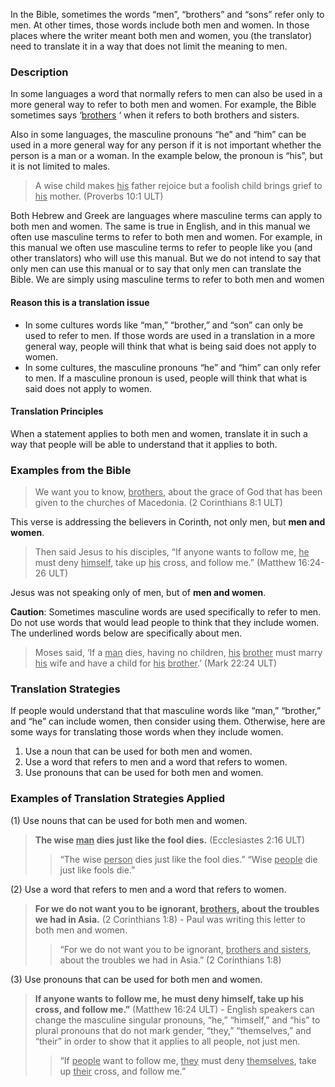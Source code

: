 
In the Bible, sometimes the words “men”, “brothers” and “sons” refer only to men. At other times, those words include both men and women. In those places where the writer meant both men and women, you (the translator) need to translate it in a way that does not limit the meaning to men.

### Description

In some languages a word that normally refers to men can also be used in a more general way to refer to both men and women. For example, the Bible sometimes says ‘<u>brothers</u> ‘ when it refers to both brothers and sisters.

Also in some languages, the masculine pronouns “he” and “him” can be used in a more general way for any person if it is not important whether the person is a man or a woman. In the example below, the pronoun is “his”, but it is not limited to males.
> A wise child makes <u>his</u> father rejoice
> but a foolish child brings grief to <u>his</u> mother. (Proverbs 10:1 ULT)

Both Hebrew and Greek are languages where masculine terms can apply to both men and women.  The same is true in English, and in this manual we often use masculine terms to refer to both men and women.  For example, in this manual we often use masculine terms to refer to people like you (and other translators) who will use this manual. But we do not intend to say that only men can use this manual or to say that only men can translate the Bible.  We are simply using masculine terms to refer to both men and women

#### Reason this is a translation issue

* In some cultures words like “man,” “brother,” and “son” can only be used to refer to men. If those words are used in a translation in a more general way, people will think that what is being said does not apply to women.
* In some cultures, the masculine pronouns “he” and “him” can only refer to men. If a masculine pronoun is used, people will think that what is said does not apply to women.

#### Translation Principles

When a statement applies to both men and women, translate it in such a way that people will be able to understand that it applies to both.

### Examples from the Bible

> We want you to know, <u>brothers</u>, about the grace of God that has been given to the churches of Macedonia. (2 Corinthians 8:1 ULT)

This verse is addressing the believers in Corinth, not only men, but **men and women**.

> Then said Jesus to his disciples, “If anyone wants to follow me, <u>he</u> must deny <u>himself</u>, take up <u>his</u> cross, and follow me.” (Matthew 16:24-26 ULT)

Jesus was not speaking only of men, but of **men and women**.

**Caution**: Sometimes masculine words are used specifically to refer to men. Do not use words that would lead people to think that they include women. The underlined words below are specifically about men.

> Moses said, ‘If a <u>man</u> dies, having no children, <u>his</u> <u>brother</u> must marry <u>his</u> wife and have a child for <u>his</u> <u>brother</u>.’ (Mark 22:24 ULT)


### Translation Strategies

If people would understand that that masculine words like “man,” “brother,” and “he” can include women, then consider using them. Otherwise, here are some ways for translating those words when they include women.

1. Use a noun that can be used for both men and women.
1. Use a word that refers to men and a word that refers to women.
1. Use pronouns that can be used for both men and women.

### Examples of Translation Strategies Applied

(1) Use nouns that can be used for both men and women.

> **The wise <u>man</u> dies just like the fool dies.** (Ecclesiastes 2:16 ULT)
>> “The wise <u>person</u> dies just like the fool dies.”
>> “Wise <u>people</u> die just like fools die.”

(2) Use a word that refers to men and a word that refers to women.

> **For we do not want you to be ignorant, <u>brothers</u>, about the troubles we had in Asia.** (2 Corinthians 1:8) - Paul was writing this letter to both men and women.
>> “For we do not want you to be ignorant, <u>brothers and sisters</u>, about the troubles we had in Asia.” (2 Corinthians 1:8)

(3) Use pronouns that can be used for both men and women.

> **If anyone wants to follow me, he must deny himself, take up his cross, and follow me.”** (Matthew 16:24 ULT) - English speakers can change the masculine singular pronouns, “he,” “himself,” and “his” to plural pronouns that do not mark gender, “they,” “themselves,” and “their” in order to show that it applies to all people, not just men.
>> “If <u>people</u> want to follow me, <u>they</u> must deny <u>themselves</u>, take up <u>their</u> cross, and follow me.”


